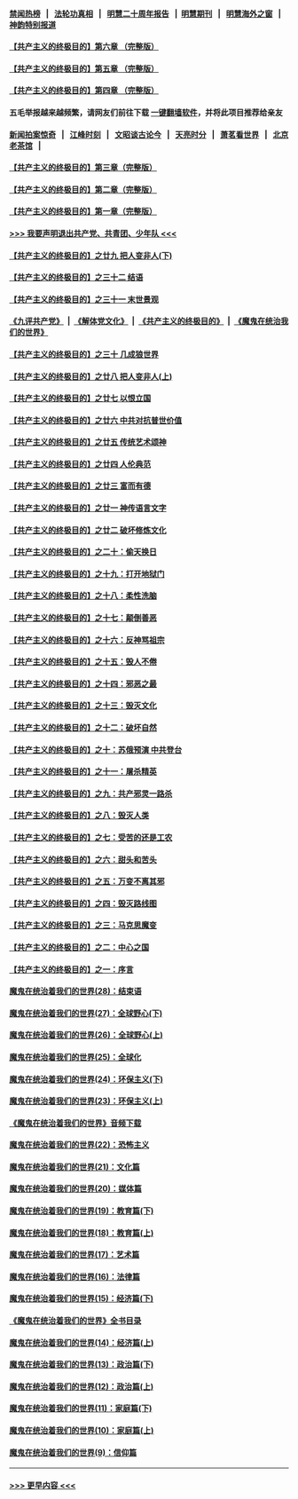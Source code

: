 #### [禁闻热榜](热点新闻.md?=0)  &nbsp;&nbsp;|&nbsp;&nbsp; [法轮功真相](https://github.com/gfw-breaker/truth/blob/master/README.md?=0) &nbsp;&nbsp;|&nbsp;&nbsp; [明慧二十周年报告](https://github.com/gfw-breaker/mh-reports/blob/master/README.md?=0) &nbsp;&nbsp;|&nbsp;&nbsp;[明慧期刊](https://github.com/gfw-breaker/mh-qikan) &nbsp;&nbsp;|&nbsp;&nbsp; [明慧海外之窗](https://github.com/gfw-breaker/mh-news/blob/master/README.md?=0) &nbsp;&nbsp;|&nbsp;&nbsp; [神韵特别报道](https://github.com/gfw-breaker/mh-news/blob/master/shenyun.md?=0)
#### [【共产主义的终极目的】第六章 （完整版）](../pages/nsc422/n11428913.md?t=03041831) 
#### [【共产主义的终极目的】第五章 （完整版）](../pages/nsc422/n11428912.md?t=03041831) 
#### [【共产主义的终极目的】第四章 （完整版）](../pages/nsc422/n11428907.md?t=03041831) 
#### 五毛举报越来越频繁，请网友们前往下载 [一键翻墙软件](https://github.com/gfw-breaker/ssr-accounts)，并将此项目推荐给亲友
#### [新闻拍案惊奇](https://github.com/gfw-breaker/banned-news/blob/master/pages/link4.md) &nbsp;&nbsp;|&nbsp;&nbsp; [江峰时刻](https://github.com/gfw-breaker/banned-news/blob/master/pages/link4.md) &nbsp;&nbsp;|&nbsp;&nbsp; [文昭谈古论今](https://github.com/gfw-breaker/banned-news/blob/master/pages/link4.md) &nbsp;&nbsp;|&nbsp;&nbsp; [天亮时分](https://github.com/gfw-breaker/banned-news/blob/master/pages/link4.md) &nbsp;&nbsp;|&nbsp;&nbsp; [萧茗看世界](https://github.com/gfw-breaker/banned-news/blob/master/pages/link4.md) &nbsp;&nbsp;|&nbsp;&nbsp; [北京老茶馆](https://github.com/gfw-breaker/banned-news/blob/master/pages/link4.md) &nbsp;&nbsp;|&nbsp;&nbsp; 
#### [【共产主义的终极目的】第三章（完整版）](../pages/nsc422/n11428848.md?t=03041831) 
#### [【共产主义的终极目的】第二章（完整版）](../pages/nsc422/n11428831.md?t=03041831) 
#### [【共产主义的终极目的】第一章（完整版）](../pages/nsc422/n11417651.md?t=03041831) 
#### [>>> 我要声明退出共产党、共青团、少年队 <<<](https://github.com/begood0513/goodnews/blob/master/quit/letter.md) 
#### [【共产主义的终极目的】之廿九 把人变非人(下)](../pages/nsc422/n11344140.md?t=03041831) 
#### [【共产主义的终极目的】之三十二 结语](../pages/nsc422/n11360535.md?t=03041831) 
#### [【共产主义的终极目的】之三十一 末世景观](../pages/nsc422/n11351129.md?t=03041831) 
#### [《九评共产党》](https://github.com/begood0513/9ping.md/blob/master/README.md) &nbsp;|&nbsp; [《解体党文化》](../../../../jtdwh.md/blob/master/README.md)  &nbsp;|&nbsp; [《共产主义的终极目的》](../../../../gczydzjmd.md/blob/master/README.md) &nbsp;|&nbsp; [《魔鬼在统治我们的世界》](../../../../mgztzwmdsj.md/blob/master/README.md) 
#### [【共产主义的终极目的】之三十 几成狼世界](../pages/nsc422/n11348280.md?t=03041831) 
#### [【共产主义的终极目的】之廿八 把人变非人(上)](../pages/nsc422/n11340492.md?t=03041831) 
#### [【共产主义的终极目的】之廿七 以恨立国](../pages/nsc422/n11336944.md?t=03041831) 
#### [【共产主义的终极目的】之廿六 中共对抗普世价值](../pages/nsc422/n11324785.md?t=03041831) 
#### [【共产主义的终极目的】之廿五 传统艺术颂神](../pages/nsc422/n11296396.md?t=03041831) 
#### [【共产主义的终极目的】之廿四 人伦典范](../pages/nsc422/n11296397.md?t=03041831) 
#### [【共产主义的终极目的】之廿三 富而有德](../pages/nsc422/n11283598.md?t=03041831) 
#### [【共产主义的终极目的】之廿一 神传语言文字](../pages/nsc422/n11263265.md?t=03041831) 
#### [【共产主义的终极目的】之廿二 破坏修炼文化](../pages/nsc422/n11245728.md?t=03041831) 
#### [【共产主义的终极目的】之二十：偷天换日](../pages/nsc422/n11238846.md?t=03041831) 
#### [【共产主义的终极目的】之十九：打开地狱门](../pages/nsc422/n11206376.md?t=03041831) 
#### [【共产主义的终极目的】之十八：柔性洗脑](../pages/nsc422/n11199994.md?t=03041831) 
#### [【共产主义的终极目的】之十七：颠倒善恶](../pages/nsc422/n11179782.md?t=03041831) 
#### [【共产主义的终极目的】之十六：反神骂祖宗](../pages/nsc422/n11166798.md?t=03041831) 
#### [【共产主义的终极目的】之十五：毁人不倦](../pages/nsc422/n11166792.md?t=03041831) 
#### [【共产主义的终极目的】之十四：邪恶之最](../pages/nsc422/n11150249.md?t=03041831) 
#### [【共产主义的终极目的】之十三：毁灭文化](../pages/nsc422/n11135227.md?t=03041831) 
#### [【共产主义的终极目的】之十二：破坏自然](../pages/nsc422/n11135214.md?t=03041831) 
#### [【共产主义的终极目的】之十：苏俄预演 中共登台](../pages/nsc422/n11118424.md?t=03041831) 
#### [【共产主义的终极目的】之十一：屠杀精英](../pages/nsc422/n11118442.md?t=03041831) 
#### [【共产主义的终极目的】之九：共产邪灵一路杀](../pages/nsc422/n11114139.md?t=03041831) 
#### [【共产主义的终极目的】之八：毁灭人类](../pages/nsc422/n11108503.md?t=03041831) 
#### [【共产主义的终极目的】之七：受苦的还是工农](../pages/nsc422/n11101809.md?t=03041831) 
#### [【共产主义的终极目的】之六：甜头和苦头](../pages/nsc422/n11096971.md?t=03041831) 
#### [【共产主义的终极目的】之五：万变不离其邪](../pages/nsc422/n11091285.md?t=03041831) 
#### [【共产主义的终极目的】之四：毁灭路线图](../pages/nsc422/n11086284.md?t=03041831) 
#### [【共产主义的终极目的】之三：马克思魔变](../pages/nsc422/n11061941.md?t=03041831) 
#### [【共产主义的终极目的】之二：中心之国](../pages/nsc422/n11047728.md?t=03041831) 
#### [【共产主义的终极目的】之一：序言](../pages/nsc422/n11086077.md?t=03041831) 
#### [魔鬼在统治着我们的世界(28)：结束语](../pages/nsc422/n10936246.md?t=03041831) 
#### [魔鬼在统治着我们的世界(27)：全球野心(下)](../pages/nsc422/n10928319.md?t=03041831) 
#### [魔鬼在统治着我们的世界(26)：全球野心(上)](../pages/nsc422/n10900318.md?t=03041831) 
#### [魔鬼在统治着我们的世界(25)：全球化](../pages/nsc422/n10788205.md?t=03041831) 
#### [魔鬼在统治着我们的世界(24)：环保主义(下)](../pages/nsc422/n10695307.md?t=03041831) 
#### [魔鬼在统治着我们的世界(23)：环保主义(上)](../pages/nsc422/n10688613.md?t=03041831) 
#### [《魔鬼在统治着我们的世界》音频下载](../pages/nsc422/n10635553.md?t=03041831) 
#### [魔鬼在统治着我们的世界(22)：恐怖主义](../pages/nsc422/n10614727.md?t=03041831) 
#### [魔鬼在统治着我们的世界(21)：文化篇](../pages/nsc422/n10597706.md?t=03041831) 
#### [魔鬼在统治着我们的世界(20)：媒体篇](../pages/nsc422/n10586579.md?t=03041831) 
#### [魔鬼在统治着我们的世界(19)：教育篇(下)](../pages/nsc422/n10564808.md?t=03041831) 
#### [魔鬼在统治着我们的世界(18)：教育篇(上)](../pages/nsc422/n10526970.md?t=03041831) 
#### [魔鬼在统治着我们的世界(17)：艺术篇](../pages/nsc422/n10499093.md?t=03041831) 
#### [魔鬼在统治着我们的世界(16)：法律篇](../pages/nsc422/n10485969.md?t=03041831) 
#### [魔鬼在统治着我们的世界(15)：经济篇(下)](../pages/nsc422/n10469975.md?t=03041831) 
#### [《魔鬼在统治着我们的世界》全书目录](../pages/nsc422/n10464261.md?t=03041831) 
#### [魔鬼在统治着我们的世界(14)：经济篇(上)](../pages/nsc422/n10457370.md?t=03041831) 
#### [魔鬼在统治着我们的世界(13)：政治篇(下)](../pages/nsc422/n10448270.md?t=03041831) 
#### [魔鬼在统治着我们的世界(12)：政治篇(上)](../pages/nsc422/n10444576.md?t=03041831) 
#### [魔鬼在统治着我们的世界(11)：家庭篇(下)](../pages/nsc422/n10440961.md?t=03041831) 
#### [魔鬼在统治着我们的世界(10)：家庭篇(上)](../pages/nsc422/n10435448.md?t=03041831) 
#### [魔鬼在统治着我们的世界(9)：信仰篇](../pages/nsc422/n10432159.md?t=03041831) 

----
#### [ >>> 更早内容 <<< ](../indexes/nsc422-earlier.md)
